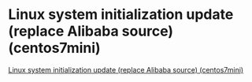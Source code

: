 # Linux system initialization update (replace Alibaba source) (centos7mini)
[Linux system initialization update (replace Alibaba source) (centos7mini)](https://aiwithcloud.com/2022/09/19/linux_system_initialization_update_replace_alibaba_source_centos7mini/)